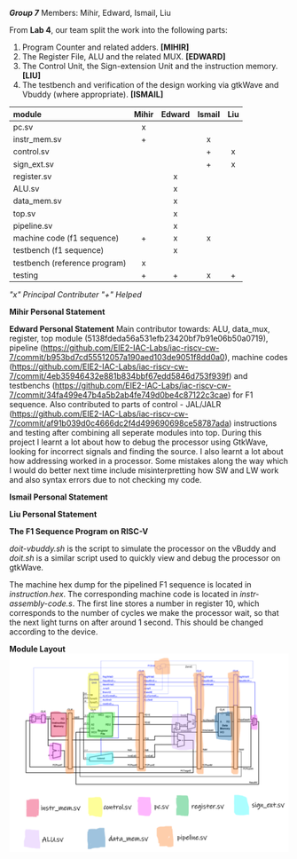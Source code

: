 ***Group 7***
Members:
Mihir, Edward, Ismail, Liu


From **Lab 4**, our team split the work into the following parts:
1) Program Counter and related adders. **[MIHIR]**
2) The Register File, ALU and the related MUX. **[EDWARD]**
3) The Control Unit, the Sign-extension Unit and the instruction memory. **[LIU]**
4) The testbench and verification of the design working via gtkWave and Vbuddy (where appropriate). **[ISMAIL]**

|module|Mihir|Edward|Ismail|Liu|
|:-----|:---:|:----:|:----:|:-:|
|pc.sv|x| | | |
|instr_mem.sv|+| |x| |
|control.sv| | |+|x|
|sign_ext.sv| | |+|x|
|register.sv| |x| | |
|ALU.sv| |x| | |
|data_mem.sv| |x| | |
|top.sv| |x| | |
|pipeline.sv| |x| | |
|machine code (f1 sequence)|+|x|x| |
|testbench (f1 sequence)| |x| | |
|testbench (reference program)|x|| | |
|testing|+|+|x|+|

*"x" Principal Contributer
"+" Helped*

**Mihir Personal Statement**


**Edward Personal Statement**
Main contributor towards: ALU, data_mux, register, top module (5138fdeda56a531efb23420bf7b91e06b50a0719), pipeline (https://github.com/EIE2-IAC-Labs/iac-riscv-cw-7/commit/b953bd7cd55512057a190aed103de9051f8dd0a0), machine codes (https://github.com/EIE2-IAC-Labs/iac-riscv-cw-7/commit/4eb35946432e881b834bbf67edd5846d753f939f) and testbenchs (https://github.com/EIE2-IAC-Labs/iac-riscv-cw-7/commit/34fa499e47b4a5b2ab4fe749d0be4c87122c3cae) for F1 sequence. Also contributed to parts of control - JAL/JALR (https://github.com/EIE2-IAC-Labs/iac-riscv-cw-7/commit/af91b039d0c4666dc2f4d499690698ce58787ada) instructions and testing after combining all seperate modules into top. During this project I learnt a lot about how to debug the processor using GtkWave, looking for incorrect signals and finding the source. I also learnt a lot about how addressing worked in a processor. Some mistakes along the way which I would do better next time include misinterpretting how SW and LW work and also syntax errors due to not checking my code. 

**Ismail Personal Statement**


**Liu Personal Statement**

**The F1 Sequence Program on RISC-V**

*doit-vbuddy.sh* is the script to simulate the processor on the vBuddy and *doit.sh* is a similar script used to quickly view and debug the processor on gtkWave.

The machine hex dump for the pipelined F1 sequence is located in *instruction.hex*. The corresponding machine code is located in *instr-assembly-code.s*.
The first line stores a number in register 10, which corresponds to the number of cycles we make the processor wait, so that the next light turns on after around 1 second. This should be changed according to the device. 

**Module Layout**
![Alt text](Module-layout.png?raw=true "layout")

